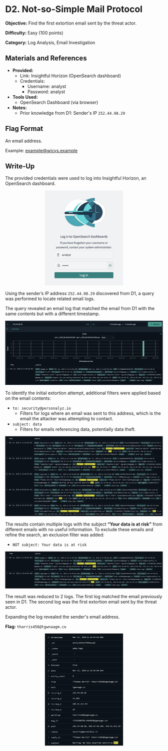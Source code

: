 # D2. Not-so-Simple Mail Protocol
**Objective:** Find the first extortion email sent by the threat actor.

**Difficulty:** Easy (100 points)

**Category:** Log Analysis, Email Investigation

## Materials and References

- **Provided:**
    - Link: Insightful Horizon (OpenSearch dashboard)
    - Credentials:
        - Username: analyst
        - Password: analyst
- **Tools Used:**
    - OpenSearch Dashboard (via browser)
- **Notes:**
    - Prior knowledge from D1: Sender's IP `252.44.98.29`

## Flag Format
An email address.

Example: example@wicys.example

## Write-Up

The provided credentials were used to log into Insightful Horizon, an OpenSearch dashboard.

<p align="center">
  <img src="./images/D2_1.png" alt="Dashboard login" width="250"/>
</p>

Using the sender’s IP address `252.44.98.29` discovered from D1, a query was performed to locate related email logs.

The query revealed an email log that matched the email from D1 with the same contents but with a different timestamp.

![IP query](./images/D2_2.png)

To identify the initial extortion attempt, additional filters were applied based on the email contents:
- `to: security@personalyz.io`
    - Filters for logs where an email was sent to this address, which is the email the attacker was attempting to contact.
- `subject: data`
    - Filters for emails referencing data, potentially data theft.

![backtrace query](./images/D2_3.png)

The results contain multiple logs with the subject **“Your data is at risk”** from different emails with no useful information. To exclude these emails and refine the search, an exclusion filter was added:
- `NOT subject: Your data is at risk`

![further filtering](./images/D2_4.png)

The result was reduced to 2 logs. The first log matched the email previously seen in D1. The second log was the first extortion email sent by the threat actor.

Expanding the log revealed the sender's email address.

**Flag:** `tharris456@tgwnaagm.co`

<p align="center">
  <img src="./images/D2_5.png" alt="first extortion email log" width="250"/>
</p>